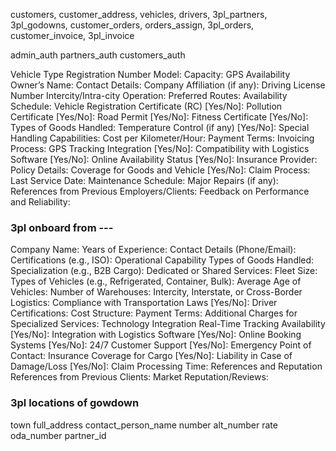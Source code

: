customers,
customer_address,
vehicles,
drivers,
3pl_partners,
3pl_godowns,
customer_orders,
orders_assign,
3pl_orders,
customer_invoice,
3pl_invoice

admin_auth
partners_auth
customers_auth


Vehicle Type
Registration Number
Model: 
Capacity: 
GPS Availability 
Owner’s Name:
Contact Details:
Company Affiliation (if any):
Driving License Number
Intercity/Intra-city Operation:
Preferred Routes:
Availability Schedule: 
Vehicle Registration Certificate (RC) [Yes/No]:
Pollution Certificate [Yes/No]:
Road Permit [Yes/No]:
Fitness Certificate [Yes/No]:
Types of Goods Handled:
Temperature Control (if any) [Yes/No]:
Special Handling Capabilities: 
Cost per Kilometer/Hour:
Payment Terms:
Invoicing Process:
GPS Tracking Integration [Yes/No]:
Compatibility with Logistics Software [Yes/No]:
Online Availability Status [Yes/No]:
Insurance Provider:
Policy Details:
Coverage for Goods and Vehicle [Yes/No]:
Claim Process:
Last Service Date:
Maintenance Schedule:
Major Repairs (if any):
References from Previous Employers/Clients:
Feedback on Performance and Reliability: 



### 3pl onboard from ---

Company Name:
Years of Experience:
Contact Details (Phone/Email):
Certifications (e.g., ISO):
Operational Capability
Types of Goods Handled:
Specialization (e.g., B2B Cargo):
Dedicated or Shared Services:
Fleet Size:
Types of Vehicles (e.g., Refrigerated, Container, Bulk):
Average Age of Vehicles:
Number of Warehouses:
Intercity, Interstate, or Cross-Border Logistics:
Compliance with Transportation Laws [Yes/No]:
Driver Certifications:
Cost Structure:
Payment Terms:
Additional Charges for Specialized Services:
Technology Integration
Real-Time Tracking Availability [Yes/No]:
Integration with Logistics Software [Yes/No]:
Online Booking Systems [Yes/No]:
24/7 Customer Support [Yes/No]:
Emergency Point of Contact:
Insurance Coverage for Cargo [Yes/No]:
Liability in Case of Damage/Loss [Yes/No]:
Claim Processing Time:
References and Reputation
References from Previous Clients:
Market Reputation/Reviews:

### 3pl locations of gowdown

town
full_address
contact_person_name
number
alt_number
rate
oda_number
partner_id


